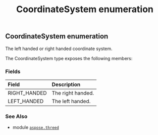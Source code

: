 ﻿---
title: CoordinateSystem enumeration
second_title: Aspose.3D for Python via .NET API References
description: 
type: docs
weight: 250
url: /python-net/aspose.threed/coordinatesystem/
is_root: false
---

## CoordinateSystem enumeration

The left handed or right handed coordinate system.



The CoordinateSystem type exposes the following members:

### Fields
| Field | Description |
| :- | :- |
| RIGHT_HANDED | The right handed. |
| LEFT_HANDED | The left handed. |



### See Also
* module [`aspose.threed`](..)
